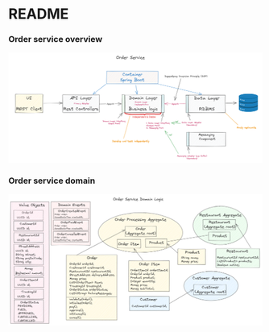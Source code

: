 # README #

### Order service overview ###
![Order service overview](./../docs/order-service/order-service.png)

### Order service domain ###
![Order service domain](./../docs/order-service/order-service-domain.png)